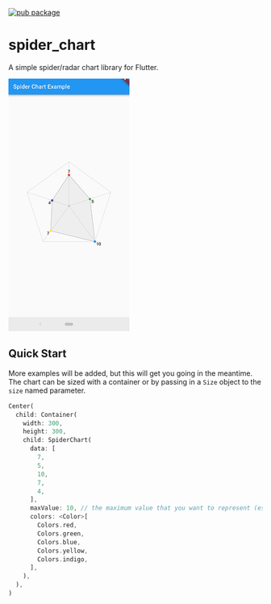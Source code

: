 [![pub package](https://img.shields.io/pub/v/spider_chart.svg)](https://pub.dartlang.org/packages/spider_chart)

# spider_chart

A simple spider/radar chart library for Flutter.

![screenshot](screenshots/example_chart.png)

## Quick Start

More examples will be added, but this will get you going in the meantime. The chart can be sized with a container or by passing in a `Size` object to the `size` named parameter.

```dart
Center(
  child: Container(
    width: 300,
    height: 300,
    child: SpiderChart(
      data: [
        7,
        5,
        10,
        7,
        4,
      ],
      maxValue: 10, // the maximum value that you want to represent (essentially sets the data scale of the chart)
      colors: <Color>[
        Colors.red,
        Colors.green,
        Colors.blue,
        Colors.yellow,
        Colors.indigo,
      ],
    ),
  ),
)
```
